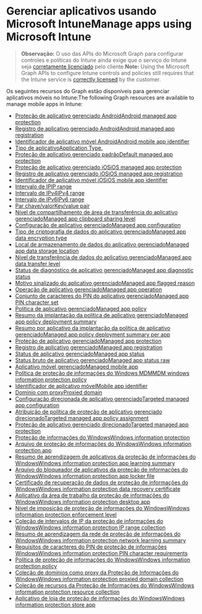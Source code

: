 # <a name="manage-apps-using-microsoft-intune"></a><span data-ttu-id="11592-101">Gerenciar aplicativos usando Microsoft Intune</span><span class="sxs-lookup"><span data-stu-id="11592-101">Manage apps using Microsoft Intune</span></span>

> <span data-ttu-id="11592-102">**Observação:** O uso das APIs do Microsoft Graph para configurar controles e políticas do Intune ainda exige que o serviço do Intune seja [corretamente licenciado](https://www.microsoft.com/en-us/cloud-platform/microsoft-intune-pricing) pelo cliente.</span><span class="sxs-lookup"><span data-stu-id="11592-102">**Note:** Using the Microsoft Graph APIs to configure Intune controls and policies still requires that the Intune service is [correctly licensed](https://www.microsoft.com/en-us/cloud-platform/microsoft-intune-pricing) by the customer.</span></span>

<span data-ttu-id="11592-103">Os seguintes recursos do Graph estão disponíveis para gerenciar aplicativos móveis no Intune:</span><span class="sxs-lookup"><span data-stu-id="11592-103">The following Graph resources are available to manage mobile apps in Intune:</span></span>

- [<span data-ttu-id="11592-104">Proteção de aplicativo gerenciado Android</span><span class="sxs-lookup"><span data-stu-id="11592-104">Android managed app protection</span></span>](intune_mam_androidmanagedappprotection.md)
- [<span data-ttu-id="11592-105">Registro de aplicativo gerenciado Android</span><span class="sxs-lookup"><span data-stu-id="11592-105">Android managed app registration</span></span>](intune_mam_androidmanagedappregistration.md)
- [<span data-ttu-id="11592-106">Identificador de aplicativo móvel Android</span><span class="sxs-lookup"><span data-stu-id="11592-106">Android mobile app identifier</span></span>](intune_mam_androidmobileappidentifier.md)
- [<span data-ttu-id="11592-107">Tipo de aplicativo</span><span class="sxs-lookup"><span data-stu-id="11592-107">Application Type.</span></span>](intune_wip_applicationtype.md)
- [<span data-ttu-id="11592-108">Proteção de aplicativo gerenciado padrão</span><span class="sxs-lookup"><span data-stu-id="11592-108">Default managed app protection</span></span>](intune_mam_defaultmanagedappprotection.md)
- [<span data-ttu-id="11592-109">Proteção de aplicativo gerenciado iOS</span><span class="sxs-lookup"><span data-stu-id="11592-109">iOS managed app protection</span></span>](intune_mam_iosmanagedappprotection.md)
- [<span data-ttu-id="11592-110">Registro de aplicativo gerenciado iOS</span><span class="sxs-lookup"><span data-stu-id="11592-110">iOS managed app registration</span></span>](intune_mam_iosmanagedappregistration.md)
- [<span data-ttu-id="11592-111">Identificador de aplicativo móvel iOS</span><span class="sxs-lookup"><span data-stu-id="11592-111">iOS mobile app identifier</span></span>](intune_mam_iosmobileappidentifier.md)
- [<span data-ttu-id="11592-112">Intervalo de IP</span><span class="sxs-lookup"><span data-stu-id="11592-112">IP range</span></span>](intune_mam_iprange.md)
- [<span data-ttu-id="11592-113">Intervalo de IPv4</span><span class="sxs-lookup"><span data-stu-id="11592-113">IPv4 range</span></span>](intune_mam_ipv4range.md)
- [<span data-ttu-id="11592-114">Intervalo de IPv6</span><span class="sxs-lookup"><span data-stu-id="11592-114">IPv6 range</span></span>](intune_mam_ipv6range.md)
- [<span data-ttu-id="11592-115">Par chave/valor</span><span class="sxs-lookup"><span data-stu-id="11592-115">Key/value pair</span></span>](intune_mam_keyvaluepair.md)
- [<span data-ttu-id="11592-116">Nível de compartilhamento de área de transferência do aplicativo gerenciado</span><span class="sxs-lookup"><span data-stu-id="11592-116">Managed app clipboard sharing level</span></span>](intune_mam_managedappclipboardsharinglevel.md)
- [<span data-ttu-id="11592-117">Configuração de aplicativo gerenciado</span><span class="sxs-lookup"><span data-stu-id="11592-117">Managed app configuration</span></span>](intune_mam_managedappconfiguration.md)
- [<span data-ttu-id="11592-118">Tipo de criptografia de dados do aplicativo gerenciado</span><span class="sxs-lookup"><span data-stu-id="11592-118">Managed app data encryption type</span></span>](intune_mam_managedappdataencryptiontype.md)
- [<span data-ttu-id="11592-119">Local de armazenamento de dados do aplicativo gerenciado</span><span class="sxs-lookup"><span data-stu-id="11592-119">Managed app data storage location</span></span>](intune_mam_managedappdatastoragelocation.md)
- [<span data-ttu-id="11592-120">Nível de transferência de dados do aplicativo gerenciado</span><span class="sxs-lookup"><span data-stu-id="11592-120">Managed app data transfer level</span></span>](intune_mam_managedappdatatransferlevel.md)
- [<span data-ttu-id="11592-121">Status de diagnóstico de aplicativo gerenciado</span><span class="sxs-lookup"><span data-stu-id="11592-121">Managed app diagnostic status</span></span>](intune_mam_managedappdiagnosticstatus.md)
- [<span data-ttu-id="11592-122">Motivo sinalizado do aplicativo gerenciado</span><span class="sxs-lookup"><span data-stu-id="11592-122">Managed app flagged reason</span></span>](intune_mam_managedappflaggedreason.md)
- [<span data-ttu-id="11592-123">Operação de aplicativo gerenciado</span><span class="sxs-lookup"><span data-stu-id="11592-123">Managed app operation</span></span>](intune_mam_managedappoperation.md)
- [<span data-ttu-id="11592-124">Conjunto de caracteres do PIN do aplicativo gerenciado</span><span class="sxs-lookup"><span data-stu-id="11592-124">Managed app PIN character set</span></span>](intune_mam_managedapppincharacterset.md)
- [<span data-ttu-id="11592-125">Política de aplicativo gerenciado</span><span class="sxs-lookup"><span data-stu-id="11592-125">Managed app policy</span></span>](intune_mam_managedapppolicy.md)
- [<span data-ttu-id="11592-126">Resumo da implantação da política de aplicativo gerenciado</span><span class="sxs-lookup"><span data-stu-id="11592-126">Managed app policy deployment summary</span></span>](intune_mam_managedapppolicydeploymentsummary.md)
- [<span data-ttu-id="11592-127">Resumo por aplicativo da implantação da política de aplicativo gerenciado</span><span class="sxs-lookup"><span data-stu-id="11592-127">Managed app policy deployment summary per app</span></span>](intune_mam_managedapppolicydeploymentsummaryperapp.md)
- [<span data-ttu-id="11592-128">Proteção de aplicativo gerenciado</span><span class="sxs-lookup"><span data-stu-id="11592-128">Managed app protection</span></span>](intune_mam_managedappprotection.md)
- [<span data-ttu-id="11592-129">Registro de aplicativo gerenciado</span><span class="sxs-lookup"><span data-stu-id="11592-129">Managed app registration</span></span>](intune_mam_managedappregistration.md)
- [<span data-ttu-id="11592-130">Status de aplicativo gerenciado</span><span class="sxs-lookup"><span data-stu-id="11592-130">Managed app status</span></span>](intune_mam_managedappstatus.md)
- [<span data-ttu-id="11592-131">Status bruto de aplicativo gerenciado</span><span class="sxs-lookup"><span data-stu-id="11592-131">Managed app status raw</span></span>](intune_mam_managedappstatusraw.md)
- [<span data-ttu-id="11592-132">Aplicativo móvel gerenciado</span><span class="sxs-lookup"><span data-stu-id="11592-132">Managed mobile app</span></span>](intune_mam_managedmobileapp.md)
- [<span data-ttu-id="11592-133">Política de proteção de informações do Windows MDM</span><span class="sxs-lookup"><span data-stu-id="11592-133">MDM windows information protection policy</span></span>](intune_mam_mdmwindowsinformationprotectionpolicy.md)
- [<span data-ttu-id="11592-134">Identificador de aplicativo móvel</span><span class="sxs-lookup"><span data-stu-id="11592-134">Mobile app identifier</span></span>](intune_mam_mobileappidentifier.md)
- [<span data-ttu-id="11592-135">Domínio com proxy</span><span class="sxs-lookup"><span data-stu-id="11592-135">Proxied domain</span></span>](intune_mam_proxieddomain.md)
- [<span data-ttu-id="11592-136">Configuração direcionada de aplicativo gerenciado</span><span class="sxs-lookup"><span data-stu-id="11592-136">Targeted managed app configuration</span></span>](intune_mam_targetedmanagedappconfiguration.md)
- [<span data-ttu-id="11592-137">Atribuição de política de proteção de aplicativo gerenciado direcionado</span><span class="sxs-lookup"><span data-stu-id="11592-137">Targeted managed app policy assignment</span></span>](intune_mam_targetedmanagedapppolicyassignment.md)
- [<span data-ttu-id="11592-138">Proteção de aplicativo gerenciado direcionado</span><span class="sxs-lookup"><span data-stu-id="11592-138">Targeted managed app protection</span></span>](intune_mam_targetedmanagedappprotection.md)
- [<span data-ttu-id="11592-139">Proteção de informações do Windows</span><span class="sxs-lookup"><span data-stu-id="11592-139">Windows information protection</span></span>](intune_mam_windowsinformationprotection.md)
- [<span data-ttu-id="11592-140">Arquivo de proteção de informações do Windows</span><span class="sxs-lookup"><span data-stu-id="11592-140">Windows information protection app</span></span>](intune_mam_windowsinformationprotectionapp.md)
- [<span data-ttu-id="11592-141">Resumo de aprendizagem de aplicativos da proteção de informações do Windows</span><span class="sxs-lookup"><span data-stu-id="11592-141">Windows information protection app learning summary</span></span>](intune_wip_windowsinformationprotectionapplearningsummary.md)
- [<span data-ttu-id="11592-142">Arquivo do bloqueador de aplicativos da proteção de informações do Windows</span><span class="sxs-lookup"><span data-stu-id="11592-142">Windows information protection app locker file</span></span>](intune_mam_windowsinformationprotectionapplockerfile.md)
- [<span data-ttu-id="11592-143">Certificado de recuperação de dados de proteção de informações do Windows</span><span class="sxs-lookup"><span data-stu-id="11592-143">Windows information protection data recovery certificate</span></span>](intune_mam_windowsinformationprotectiondatarecoverycertificate.md)
- [<span data-ttu-id="11592-144">Aplicativo da área de trabalho da proteção de informações do Windows</span><span class="sxs-lookup"><span data-stu-id="11592-144">Windows information protection desktop app</span></span>](intune_mam_windowsinformationprotectiondesktopapp.md)
- [<span data-ttu-id="11592-145">Nível de imposição de proteção de informações do Windows</span><span class="sxs-lookup"><span data-stu-id="11592-145">Windows information protection enforcement level</span></span>](intune_mam_windowsinformationprotectionenforcementlevel.md)
- [<span data-ttu-id="11592-146">Coleção de intervalos de IP da proteção de informações do Windows</span><span class="sxs-lookup"><span data-stu-id="11592-146">Windows information protection IP range collection</span></span>](intune_mam_windowsinformationprotectioniprangecollection.md)
- [<span data-ttu-id="11592-147">Resumo de aprendizagem da rede de proteção de informações do Windows</span><span class="sxs-lookup"><span data-stu-id="11592-147">Windows information protection network learning summary</span></span>](intune_wip_windowsinformationprotectionnetworklearningsummary.md)
- [<span data-ttu-id="11592-148">Requisitos de caracteres do PIN de proteção de informações Windows</span><span class="sxs-lookup"><span data-stu-id="11592-148">Windows information protection PIN character requirements</span></span>](intune_mam_windowsinformationprotectionpincharacterrequirements.md)
- [<span data-ttu-id="11592-149">Política de proteção de informações do Windows</span><span class="sxs-lookup"><span data-stu-id="11592-149">Windows information protection policy</span></span>](intune_mam_windowsinformationprotectionpolicy.md)
- [<span data-ttu-id="11592-150">Coleção de domínios como proxy da Proteção de Informações do Windows</span><span class="sxs-lookup"><span data-stu-id="11592-150">Windows information protection proxied domain collection</span></span>](intune_mam_windowsinformationprotectionproxieddomaincollection.md)
- [<span data-ttu-id="11592-151">Coleção de recursos da Proteção de Informações do Windows</span><span class="sxs-lookup"><span data-stu-id="11592-151">Windows information protection resource collection</span></span>](intune_mam_windowsinformationprotectionresourcecollection.md)
- [<span data-ttu-id="11592-152">Aplicativo de loja de proteção de informações do Windows</span><span class="sxs-lookup"><span data-stu-id="11592-152">Windows information protection store app</span></span>](intune_mam_windowsinformationprotectionstoreapp.md)
